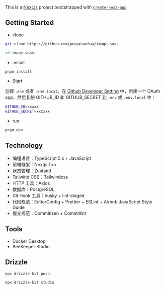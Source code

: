 This is a [Next.js](https://nextjs.org) project bootstrapped with [`create-next-app`](https://nextjs.org/docs/app/api-reference/cli/create-next-app).

## Getting Started

- clone

```bash
git clone https://github.com/pengxiaohua/image-sass

cd image-sass
```

- install

```bash
pnpm install
```

- Start

创建 `.env` 或者 `.env.local`，在 [Github Developer Setting](https://github.com/settings/developers) 中，新建一个 OAuth app，然后复制 GITHUB_ID 和 GITHUB_SECRET 到 `.env` 或 `.env.local` 中：

```bash
GITHUB_ID=xxxxx
GITHUB_SECRET=xxxxxx
```

- run

```bash
pnpm dev
```

## Technology

- 编程语言：TypeScript 5.x + JavaScript
- 前端框架：Nextjs 15.x
- 状态管理：Zustand
- Tailwind CSS：Tailwindcss
- HTTP 工具：Axios
- 数据库：PostgreSQL
- Git Hook 工具：husky + lint-staged
- 代码规范：EditorConfig + Prettier + ESLint + Airbnb JavaScript Style Guide
- 提交规范：Commitizen + Commitlint

## Tools

- Docker Desktop
- BeeKeeper Studio

## Drizzle

```bash
npx drizzle-kit push

npx drizzle-kit studio
```
